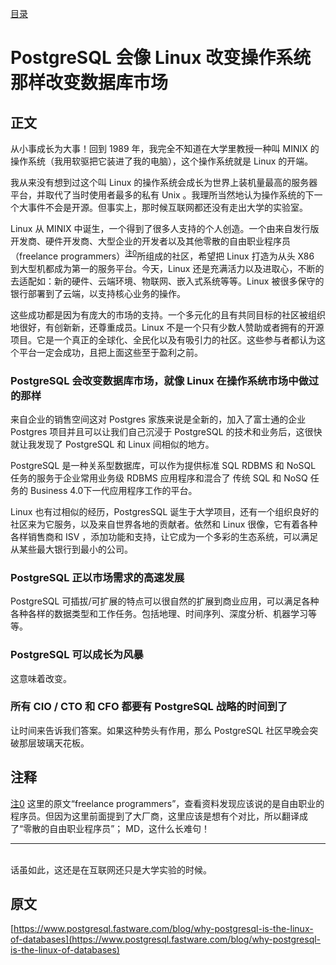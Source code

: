 [目录](./)
# PostgreSQL 会像 Linux 改变操作系统那样改变数据库市场

## 正文

从小事成长为大事！回到 1989 年，我完全不知道在大学里教授一种叫 MINIX 的操作系统（我用软驱把它装进了我的电脑），这个操作系统就是 Linux 的开端。

我从来没有想到过这个叫 Linux 的操作系统会成长为世界上装机量最高的服务器平台，并取代了当时使用者最多的私有 Unix 。我理所当然地认为操作系统的下一个大事件不会是开源。但事实上，那时候互联网都还没有走出大学的实验室。

Linux 从 MINIX 中诞生，一个得到了很多人支持的个人创造。一个由来自发行版开发商、硬件开发商、大型企业的开发者以及其他零散的自由职业程序员（freelance programmers）<sup id="a0"><a href="#f0">注0</a></sup>所组成的社区，希望把 Linux 打造为从头 X86 到大型机都成为第一的服务平台。今天，Linux 还是充满活力以及进取心，不断的去适配如：新的硬件、云端环境、物联网、嵌入式系统等等。Linux 被很多保守的银行部署到了云端，以支持核心业务的操作。

这些成功都是因为有庞大的市场的支持。一个多元化的且有共同目标的社区被组织地很好，有创新新，还尊重成员。Linux 不是一个只有少数人赞助或者拥有的开源项目。它是一个真正的全球化、全民化以及有吸引力的社区。这些参与者都认为这个平台一定会成功，且把上面这些至于盈利之前。

### PostgreSQL 会改变数据库市场，就像 Linux 在操作系统市场中做过的那样

来自企业的销售空间这对 Postgres 家族来说是全新的，加入了富士通的企业 Postgres 项目并且可以让我们自己沉浸于 PostgreSQL 的技术和业务后，这很快就让我发现了 PostgreSQL 和 Linux 间相似的地方。

PostgreSQL 是一种关系型数据库，可以作为提供标准 SQL RDBMS 和 NoSQL 任务的服务于企业常用业务级 RDBMS 应用程序和混合了 传统 SQL 和 NoSQ 任务的 Business 4.0下一代应用程序工作的平台。

Linux 也有过相似的经历，PostgresSQL 诞生于大学项目，还有一个组织良好的社区来为它服务，以及来自世界各地的贡献者。依然和 Linux 很像，它有着各种各样销售商和 ISV ，添加功能和支持，让它成为一个多彩的生态系统，可以满足从某些最大银行到最小的公司。

### PostgreSQL 正以市场需求的高速发展

PostgreSQL 可插拔/可扩展的特点可以很自然的扩展到商业应用，可以满足各种各种各样的数据类型和工作任务。包括地理、时间序列、深度分析、机器学习等等。

### PostgreSQL 可以成长为风暴

这意味着改变。

### 所有 CIO / CTO 和 CFO 都要有 PostgreSQL 战略的时间到了

让时间来告诉我们答案。如果这种势头有作用，那么 PostgreSQL 社区早晚会突破那层玻璃天花板。

## 注释
<span id="f0"><a href="#a0">注0</a></span> 这里的原文“freelance programmers”，查看资料发现应该说的是自由职业的程序员。但因为这里前面提到了大厂商，这里应该是想有个对比，所以翻译成了“零散的自由职业程序员”；
MD，这什么长难句！

----------
\
话虽如此，这还是在互联网还只是大学实验的时候。

## 原文

[https://www.postgresql.fastware.com/blog/why-postgresql-is-the-linux-of-databases](https://www.postgresql.fastware.com/blog/why-postgresql-is-the-linux-of-databases)